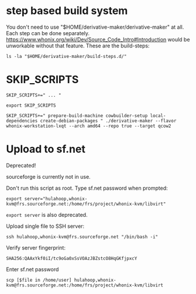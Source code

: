 # step based build system #

You don't need to use "$HOME/derivative-maker/derivative-maker" at all. Each step can be done separately. https://www.whonix.org/wiki/Dev/Source_Code_Intro#Introduction would be unworkable without that feature.
These are the build-steps:

```
ls -la "$HOME/derivative-maker/build-steps.d/"
```

# SKIP_SCRIPTS #

```
SKIP_SCRIPTS+=" ... "
```

```
export SKIP_SCRIPTS
```

```
SKIP_SCRIPTS+=" prepare-build-machine cowbuilder-setup local-dependencies create-debian-packages " ./derivative-maker --flavor whonix-workstation-lxqt --arch amd64 --repo true --target qcow2
```

# Upload to sf.net #

Deprecated!

sourceforge is currently not in use.

Don't run this script as root. Type sf.net password when prompted:

```
export server="hulahoop,whonix-kvm@frs.sourceforge.net:/home/frs/project/whonix-kvm/libvirt"
```

`export server` is also deprecated.

Upload single file to SSH server:

```
ssh hulahoop,whonix-kvm@frs.sourceforge.net "/bin/bash -i"
```

Verify server fingerprint:

`SHA256:QAAxYkf0iI/tc9oGa0xSsVOAzJBZstcO8HqGKfjpxcY`

Enter sf.net password

```
scp [$file in /home/user] hulahoop,whonix-kvm@frs.sourceforge.net:/home/frs/project/whonix-kvm/libvirt
```
